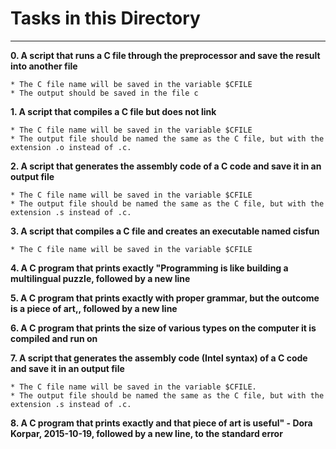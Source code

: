 # **Tasks in this Directory**
-------------
**0. A script that runs a C file through the preprocessor and save the result into another file**

    * The C file name will be saved in the variable $CFILE
    * The output should be saved in the file c

**1. A script that compiles a C file but does not link**

    * The C file name will be saved in the variable $CFILE
    * The output file should be named the same as the C file, but with the extension .o instead of .c. 
    
**2. A script that generates the assembly code of a C code and save it in an output file**

    * The C file name will be saved in the variable $CFILE
    * The output file should be named the same as the C file, but with the extension .s instead of .c. 
    
**3. A script that compiles a C file and creates an executable named cisfun**

    * The C file name will be saved in the variable $CFILE

**4. A C program that prints exactly "Programming is like building a multilingual puzzle, followed by a new line**

**5. A C program that prints exactly with proper grammar, but the outcome is a piece of art,, followed by a new line**

**6. A C program that prints the size of various types on the computer it is compiled and run on**

**7. A script that generates the assembly code (Intel syntax) of a C code and save it in an output file**

    * The C file name will be saved in the variable $CFILE.
    * The output file should be named the same as the C file, but with the extension .s instead of .c. 
    
**8. A C program that prints exactly and that piece of art is useful" - Dora Korpar, 2015-10-19, followed by a new line, to the standard error**

    

